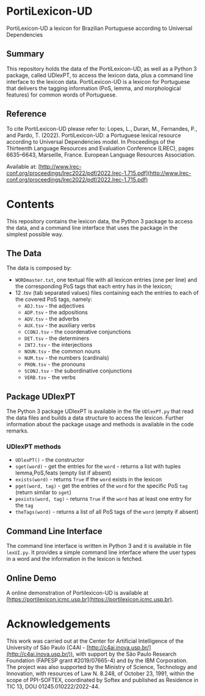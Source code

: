 # PortiLexicon-UD
PortiLexicon-UD a lexicon for Brazilian Portuguese according to Universal Dependencies

## Summary
This repository holds the data of the PortiLexicon-UD, as well as a Python 3 package, called UDlexPT, to access the lexicon data, plus a command line interface to the lexicon data.
PortiLexicon-UD is a lexicon for Portuguese that delivers the tagging information (PoS, lemma, and morphological features) for common words of Portuguese.

## Reference
To cite PortiLexicon-UD please refer to:
Lopes, L., Duran, M., Fernandes, P., and Pardo, T. (2022). PortiLexicon-UD: a Portuguese lexical resource according to Universal Dependencies model.
In Proceedings of the Thirteenth Language Resources and Evaluation Conference (LREC), pages 6635–6643, Marseille, France.
European Language Resources Association.

Available at: [http://www.lrec-conf.org/proceedings/lrec2022/pdf/2022.lrec-1.715.pdf](http://www.lrec-conf.org/proceedings/lrec2022/pdf/2022.lrec-1.715.pdf)

# Contents
This repository contains the lexicon data, the Python 3 package to access the data, and a command line interface that uses the package in the simplest possible way.

## The Data
The data is composed by:
- `WORDmaster.txt`, one textual file with all lexicon entries (one per line) and the corresponding PoS tags that each entry has in the lexicon;
- 12 .tsv (tab separated values) files containing each the entries to each of the covered PoS tags, namely:
  - `ADJ.tsv` - the adjectives
  - `ADP.tsv` - the adpositions
  - `ADV.tsv` - the adverbs
  - `AUX.tsv` - the auxiliary verbs
  - `CCONJ.tsv` - the coordenative conjunctions
  - `DET.tsv` - the determiners
  - `INTJ.tsv` - the interjections
  - `NOUN.tsv` - the common nouns
  - `NUM.tsv` - the numbers (cardinals)
  - `PRON.tsv` - the pronouns
  - `SCONJ.tsv` - the subordinative conjunctions
  - `VERB.tsv` - the verbs

## Package UDlexPT
The Python 3 package UDlexPT is available in the file `UDlexPT.py` that read the data files and builds a data structure to access the lexicon.
Further information about the package usage and methods is available in the code remarks.
### UDlexPT methods
   - `UDlexPT()`           - the constructor
   - `sget(word)`          - get the entries for the `word` - returns a list with tuples lemma,PoS,feats (empty list if absent)
   - `exists(word)`        - returns `True` if the `word` exists in the lexicon
   - `pget(word, tag)`     - get the entries of the `word` for the specific PoS `tag` (return similar to `sget`) 
   - `pexists(word, tag)`  - returns `True` if the `word` has at least one entry for the `tag`
   - `theTags(word)`       - returns a list of all PoS tags of the `word` (empty if absent)


## Command Line Interface
The command line interface is written in Python 3 and it is available in file `lexUI.py`.
It provides a simple command line interface where the user types in a word and the information in the lexicon is fetched.

## Online Demo
A online demonstration of Portilexicon-UD is available at [https://portilexicon.icmc.usp.br](https://portilexicon.icmc.usp.br).

# Acknowledgements

This work was carried out at the Center for Artificial Intelligence of the University of São Paulo (C4AI - [http://c4ai.inova.usp.br/](http://c4ai.inova.usp.br/)), with support by the São Paulo Research Foundation (FAPESP grant #2019/07665-4) and by the IBM Corporation. The project was also supported by the Ministry of Science, Technology and Innovation, with resources of Law N. 8.248, of October 23, 1991, within the scope of PPI-SOFTEX, coordinated by Softex and published as Residence in TIC 13, DOU 01245.010222/2022-44.

